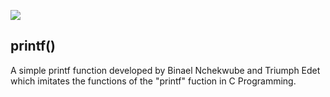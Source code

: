 ![](https://upload.wikimedia.org/wikipedia/commons/2/2c/Printf.svg)

## printf()

A simple printf function developed by Binael Nchekwube and Triumph Edet which imitates the functions of the "printf" fuction in C Programming. 
